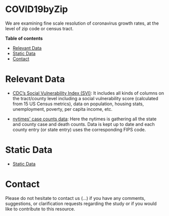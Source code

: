 # COVID19byZip

We are examining fine scale resolution of coronavirus growth rates, at the level of zip code or census tract.


**Table of contents**

* [Relevant Data](#relevant-data)
* [Static Data](#static-data)
* [Contact](#contact)


# Relevant Data

* [CDC’s Social Vulnerability Index (SVI)](https://nation.maps.arcgis.com/home/item.html?id=425652f366d34c8ca33e6b014a304054): It includes all kinds of columns on the tract/county level including a social vulnerability score (calculated from 15 US Census metrics), data on population, housing stats, unemployment, poverty, per capita income, etc.


* [nytimes' case counts data](https://github.com/nytimes/covid-19-data): Here the nytimes is gathering all the state and county case and death counts. Data is kept up to date and each county entry (or state entry) uses the corresponding FIPS code.

# Static Data

* [Static Data](https://github.com/Big-Bio/COVID19byZip/tree/master/StaticData)

# Contact

Please do not hesitate to contact us (...) if you have any comments, suggestions, or clarification requests regarding the study or if you would like to contribute to this resource.
